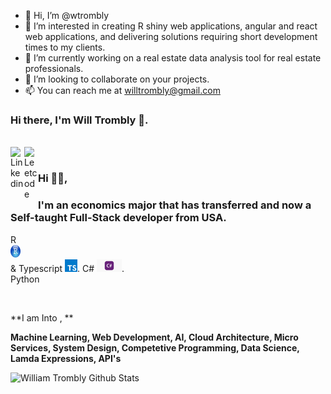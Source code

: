 - 👋 Hi, I’m @wtrombly
- 👀 I’m interested in creating R shiny web applications, angular and react web applications, and delivering solutions requiring short development times to my clients.
- 🌱 I’m currently working on a real estate data analysis tool for real estate professionals.
- 💞️ I’m looking to collaborate on your projects.
- 📫 You can reach me at willtrombly@gmail.com


### Hi there, I'm Will Trombly 👋. 


<br/>
<a href="https://www.linkedin.com/in/willtrombly/">
  <img align="left" alt="Linkedin" width="22px" src="https://cdn.jsdelivr.net/npm/simple-icons@v3/icons/linkedin.svg" />
</a>
<a href="https://leetcode.com/willtrombly/">
  <img align="left" alt="Leetcode" width="22px" src="https://cdn.jsdelivr.net/npm/simple-icons@v3/icons/leetcode.svg" />
</a>

<br />


### Hi 🙋‍♂️,
### I'm an economics major that has transferred and now a  Self-taught Full-Stack developer from USA.


R <code> <img height="20" width="16" src="https://github.com/wtrombly/wtrombly/blob/main/RStudio-Ball.png"> </code> & 
Typescript <code><img height="20" src="https://raw.githubusercontent.com/github/explore/80688e429a7d4ef2fca1e82350fe8e3517d3494d/topics/typescript/typescript.png"></code>.
C# <code><img height="20" src="https://github.com/wtrombly/wtrombly/blob/main/CSharp1200x600wa.png"></code>.\
Python

<br />

**I am Into , **

**Machine Learning, Web Development, AI,  Cloud Architecture, Micro Services, System Design, Competetive Programming, Data Science, Lamda Expressions, API's**
<br />

![William Trombly Github Stats](https://github-readme-stats.vercel.app/api?username=wtrombly&show_icons=true&title_color=fff&icon_color=79ff97&text_color=9f9f9f&bg_color=151515)

<br />

<br />
